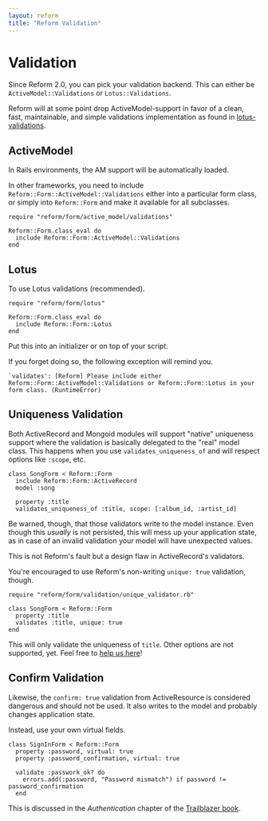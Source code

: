```yaml
---
layout: reform
title: "Reform Validation"
---
```


# Validation

Since Reform 2.0, you can pick your validation backend. This can either be `ActiveModel::Validations` or `Lotus::Validations`.

Reform will at some point drop ActiveModel-support in favor of a clean, fast, maintainable, and simple validations implementation as found in [lotus-validations](https://github.com/lotus/lotus-validations).


## ActiveModel

In Rails environments, the AM support will be automatically loaded.

In other frameworks, you need to include `Reform::Form::ActiveModel::Validations` either into a particular form class, or simply into `Reform::Form` and make it available for all subclasses.


    require "reform/form/active_model/validations"

    Reform::Form.class_eval do
      include Reform::Form::ActiveModel::Validations
    end



## Lotus

To use Lotus validations (recommended).


    require "reform/form/lotus"

    Reform::Form.class_eval do
      include Reform::Form::Lotus
    end


Put this into an initializer or on top of your script.

If you forget doing so, the following exception will remind you.


    `validates': [Reform] Please include either Reform::Form::ActiveModel::Validations or Reform::Form::Lotus in your form class. (RuntimeError)


## Uniqueness Validation

Both ActiveRecord and Mongoid modules will support "native" uniqueness support where the validation is basically delegated to the "real" model class. This happens when you use `validates_uniqueness_of` and will respect options like `:scope`, etc.


    class SongForm < Reform::Form
      include Reform::Form::ActiveRecord
      model :song

      property :title
      validates_uniqueness_of :title, scope: [:album_id, :artist_id]


Be warned, though, that those validators write to the model instance. Even though this _usually_ is not persisted, this will mess up your application state, as in case of an invalid validation your model will have unexpected values.

This is not Reform's fault but a design flaw in ActiveRecord's validators.

You're encouraged to use Reform's non-writing `unique: true` validation, though.


    require "reform/form/validation/unique_validator.rb"

    class SongForm < Reform::Form
      property :title
      validates :title, unique: true
    end


This will only validate the uniqueness of `title`. Other options are not supported, yet. Feel free to [help us here](https://github.com/apotonick/reform/blob/master/lib/reform/form/validation/unique_validator.rb)!

## Confirm Validation

Likewise, the `confirm: true` validation from ActiveResource is considered dangerous and should not be used. It also writes to the model and probably changes application state.

Instead, use your own virtual fields.


    class SignInForm < Reform::Form
      property :password, virtual: true
      property :password_confirmation, virtual: true

      validate :passwork_ok? do
        errors.add(:password, "Password mismatch") if password != password_confirmation
      end


This is discussed in the _Authentication_ chapter of the [Trailblazer book](https://leanpub.com/trailblazer).